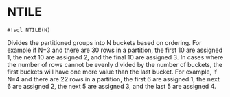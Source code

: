 # NTILE
`#!sql NTILE(N)`

Divides the partitioned groups into N buckets based on
ordering. For example if N=3 and there are 30 rows in a
partition, the first 10 are assigned 1, the next 10 are
assigned 2, and the final 10 are assigned 3. In cases where
the number of rows cannot be evenly divided by the number
of buckets, the first buckets will have one more value
than the last bucket. For example, if N=4 and there are
22 rows in a partition, the first 6 are assigned 1, the
next 6 are assigned 2, the next 5 are assigned 3, and
the last 5 are assigned 4.


